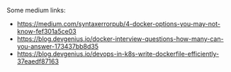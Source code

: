 
Some medium links:
- https://medium.com/syntaxerrorpub/4-docker-options-you-may-not-know-fef301a5ce03
- https://blog.devgenius.io/docker-interview-questions-how-many-can-you-answer-173437bb8d35
- https://blog.devgenius.io/devops-in-k8s-write-dockerfile-efficiently-37eaedf87163

